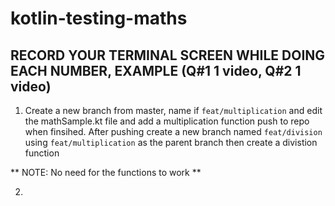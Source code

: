 # kotlin-testing-maths

## RECORD YOUR TERMINAL SCREEN WHILE DOING EACH NUMBER, EXAMPLE (Q#1 1 video, Q#2 1 video)


1. Create a new branch from master, name if `feat/multiplication` and edit the mathSample.kt file and add a multiplication function push to repo when finsihed. After pushing create a new branch named  `feat/division` using `feat/multiplication` as the parent branch then create a divistion function

** NOTE: No need for the functions to work **

2. 